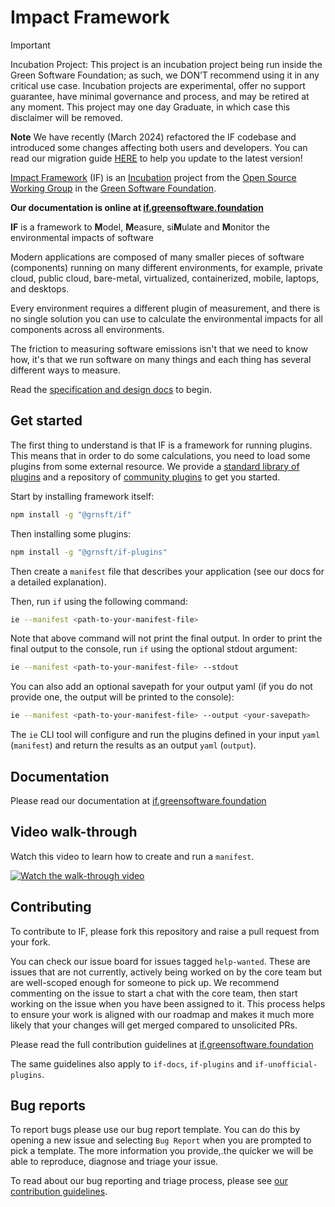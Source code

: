 # Impact Framework


> [!IMPORTANT]
> Incubation Project: This project is an incubation project being run inside the Green Software Foundation; as such, we DON’T recommend using it in any critical use case. Incubation projects are experimental, offer no support guarantee, have minimal governance and process, and may be retired at any moment. This project may one day Graduate, in which case this disclaimer will be removed.

**Note** We have recently (March 2024) refactored the IF codebase and introduced some changes affecting both users and developers. You can read our migration guide [HERE](./Refactor-migration-guide.md) to help you update to the latest version!


[Impact Framework](https://greensoftwarefoundation.atlassian.net/wiki/spaces/~612dd45e45cd76006a84071a/pages/17072136/Opensource+Impact+Engine+Framework) (IF) is an [Incubation](https://oc.greensoftware.foundation/project-lifecycle.html#incubation) project from the [Open Source Working Group](https://greensoftwarefoundation.atlassian.net/wiki/spaces/~612dd45e45cd76006a84071a/pages/852049/Open+Source+Working+Group) in the [Green Software Foundation](https://greensoftware.foundation/).


**Our documentation is online at [if.greensoftware.foundation](https://if.greensoftware.foundation/)**


**IF** is a framework to **M**odel, **M**easure, si**M**ulate and **M**onitor the environmental impacts of software

Modern applications are composed of many smaller pieces of software (components) running on many different environments, for example, private cloud, public cloud, bare-metal, virtualized, containerized, mobile, laptops, and desktops.

Every environment requires a different plugin of measurement, and there is no single solution you can use to calculate the environmental impacts for all components across all environments.      

The friction to measuring software emissions isn't that we need to know how, it's that we run software on many things and each thing has several different ways to measure.

Read the [specification and design docs](https://if.greensoftware.foundation) to begin.


## Get started

The first thing to understand is that IF is a framework for running plugins. This means that in order to do some calculations, you need to load some plugins from some external resource. We provide a [standard library of plugins](https://github.com/Green-Software-Foundation/if-plugins) and a repository of [community plugins](https://github.com/Green-Software-Foundation/if-unofficial-plugins) to get you started. 

Start by installing framework itself:

```sh
npm install -g "@grnsft/if"
```
Then installing some plugins:

```sh
npm install -g "@grnsft/if-plugins"
```

Then create a `manifest` file that describes your application (see our docs for a detailed explanation).

Then, run `if` using the following command:

```sh
ie --manifest <path-to-your-manifest-file>
```

Note that above command will not print the final output. In order to print the final output to the console, run `if` using the optional stdout argument:
```sh
ie --manifest <path-to-your-manifest-file> --stdout
```

You can also add an optional savepath for your output yaml (if you do not provide one, the output will be printed to the console):

```sh
ie --manifest <path-to-your-manifest-file> --output <your-savepath>
```

The `ie` CLI tool will configure and run the plugins defined in your input `yaml` (`manifest`) and return the results as an output `yaml` (`output`).


## Documentation

Please read our documentation at [if.greensoftware.foundation](https://if.greensoftware.foundation/)

## Video walk-through

Watch this video to learn how to create and run a `manifest`.

[![Watch the walk-through video](https://i3.ytimg.com/vi/R-6eDM8AsvY/maxresdefault.jpg)](https://youtu.be/GW37Qd4AQbU)


## Contributing

To contribute to IF, please fork this repository and raise a pull request from your fork. 

You can check our issue board for issues tagged `help-wanted`. These are issues that are not currently, actively being worked on by the core team but are well-scoped enough for someone to pick up. We recommend commenting on the issue to start a chat with the core team, then start working on the issue when you have been assigned to it. This process helps to ensure your work is aligned with our roadmap and makes it much more likely that your changes will get merged compared to unsolicited PRs.

Please read the full contribution guidelines at [if.greensoftware.foundation](https://if.greensoftware.foundation/Contributing)

The same guidelines also apply to `if-docs`, `if-plugins` and `if-unofficial-plugins`.

## Bug reports

To report bugs please use our bug report template. You can do this by opening a new issue and selecting `Bug Report` when you are prompted to pick a template. The more information you provide,.the quicker we will be able to reproduce, diagnose and triage your issue.

To read about our bug reporting and triage process, please see [our contribution guidelines](contributing.md#reporting-bugs).

